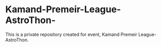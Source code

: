 # Kamand-Premeir-League-AstroThon-

This is a private repository created for event, Kamand Premeir League-AstroThon.
